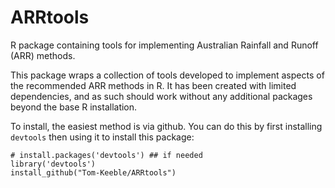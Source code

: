 # ARRtools
R package containing tools for implementing Australian Rainfall and Runoff (ARR) methods.

This package wraps a collection of tools developed to implement aspects of the recommended ARR methods in R.
It has been created with limited dependencies, and as such should work without any additional packages beyond the base R installation.

To install, the easiest method is via github. You can do this by first installing `devtools` then using it to install this package:

    # install.packages('devtools') ## if needed
    library('devtools')
    install_github("Tom-Keeble/ARRtools")
    
